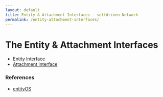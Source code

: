 ```yaml
---
layout: default
title: Entity & Attachment Interfaces - selfdriven Network
permalink: /entity-attachment-interfaces/
---
```


# The Entity & Attachment Interfaces

- [Entity Interface](/entity-interface/)
- [Attachment Interface](/attachment-interface/) 

### References
- [entityOS](https://entityos.cloud)

